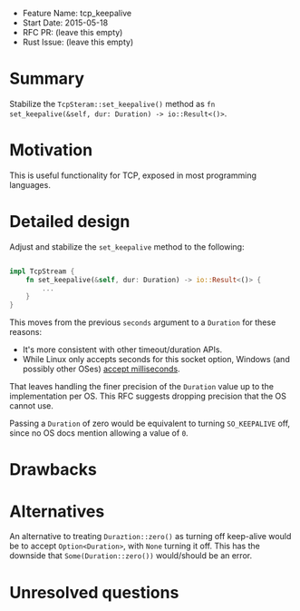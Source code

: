 - Feature Name: tcp_keepalive
- Start Date: 2015-05-18
- RFC PR: (leave this empty)
- Rust Issue: (leave this empty)

# Summary

Stabilize the `TcpSteram::set_keepalive()` method as
`fn set_keepalive(&self, dur: Duration) -> io::Result<()>`.

# Motivation

This is useful functionality for TCP, exposed in most programming languages.

# Detailed design

Adjust and stabilize the `set_keepalive` method to the following:

```rust

impl TcpStream {
    fn set_keepalive(&self, dur: Duration) -> io::Result<()> {
        ...
    }
}
```

This moves from the previous `seconds` argument to a `Duration` for these
reasons:

- It's more consistent with other timeout/duration APIs.
- While Linux only accepts seconds for this socket option, Windows (and possibly
  other OSes) [accept milliseconds][windows-milliseconds].

[windows-milliseconds]: https://msdn.microsoft.com/en-us/library/windows/desktop/dd877220(v=vs.85).aspx

That leaves handling the finer precision of the `Duration` value up to the
implementation per OS. This RFC suggests dropping precision that the OS cannot
use.

Passing a `Duration` of zero would be equivalent to turning `SO_KEEPALIVE` off,
since no OS docs mention allowing a value of `0`.

# Drawbacks

# Alternatives

An alternative to treating `Duraztion::zero()` as turning off keep-alive would 
be to accept `Option<Duration>`, with `None` turning it off. This has the
downside that `Some(Duration::zero())` would/should be an error.

# Unresolved questions

